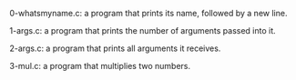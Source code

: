 0-whatsmyname.c: a program that prints its name, followed by a new line.

1-args.c: a program that prints the number of arguments passed into it.

2-args.c: a program that prints all arguments it receives.

3-mul.c: a program that multiplies two numbers.
